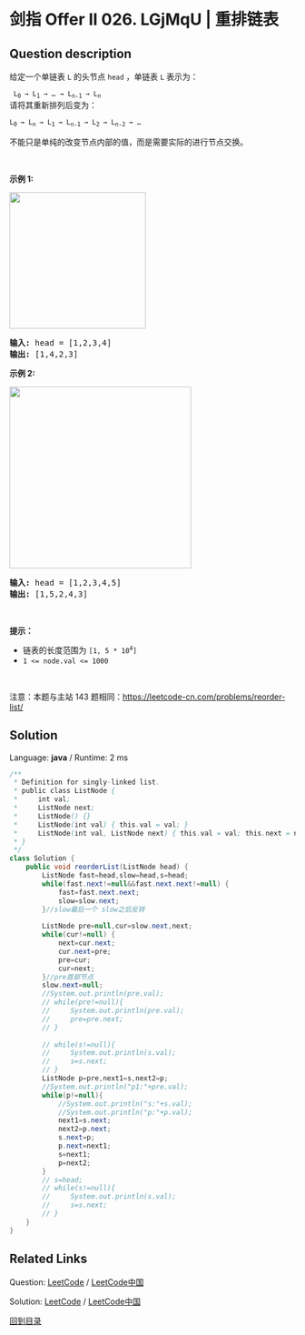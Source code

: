 ﻿# 剑指 Offer II 026. LGjMqU | 重排链表

## Question description

<!--If you want to use the English description, use <p>English description is not available for the problem. Please switch to Chinese.</p>
 instead-->
<p>给定一个单链表 <code>L</code><em> </em>的头节点 <code>head</code> ，单链表 <code>L</code> 表示为：</p>

<p><code>&nbsp;L<sub>0&nbsp;</sub>&rarr; L<sub>1&nbsp;</sub>&rarr; &hellip; &rarr; L<sub>n-1&nbsp;</sub>&rarr; L<sub>n&nbsp;</sub></code><br />
请将其重新排列后变为：</p>

<p><code>L<sub>0&nbsp;</sub>&rarr;&nbsp;L<sub>n&nbsp;</sub>&rarr;&nbsp;L<sub>1&nbsp;</sub>&rarr;&nbsp;L<sub>n-1&nbsp;</sub>&rarr;&nbsp;L<sub>2&nbsp;</sub>&rarr;&nbsp;L<sub>n-2&nbsp;</sub>&rarr; &hellip;</code></p>

<p>不能只是单纯的改变节点内部的值，而是需要实际的进行节点交换。</p>

<p>&nbsp;</p>

<p><strong>示例 1:</strong></p>

<p><img alt="" src="https://pic.leetcode-cn.com/1626420311-PkUiGI-image.png" style="width: 240px; " /></p>

<pre>
<strong>输入: </strong>head = [1,2,3,4]
<strong>输出: </strong>[1,4,2,3]</pre>

<p><strong>示例 2:</strong></p>

<p><img alt="" src="https://pic.leetcode-cn.com/1626420320-YUiulT-image.png" style="width: 320px; " /></p>

<pre>
<strong>输入: </strong>head = [1,2,3,4,5]
<strong>输出: </strong>[1,5,2,4,3]</pre>

<p>&nbsp;</p>

<p><strong>提示：</strong></p>

<ul>
	<li>链表的长度范围为 <code>[1, 5 * 10<sup>4</sup>]</code></li>
	<li><code>1 &lt;= node.val &lt;= 1000</code></li>
</ul>

<p>&nbsp;</p>

<p><meta charset="UTF-8" />注意：本题与主站 143&nbsp;题相同：<a href="https://leetcode-cn.com/problems/reorder-list/">https://leetcode-cn.com/problems/reorder-list/</a>&nbsp;</p>




## Solution

Language: **java**  /  Runtime: 2 ms

```java
/**
 * Definition for singly-linked list.
 * public class ListNode {
 *     int val;
 *     ListNode next;
 *     ListNode() {}
 *     ListNode(int val) { this.val = val; }
 *     ListNode(int val, ListNode next) { this.val = val; this.next = next; }
 * }
 */
class Solution {
    public void reorderList(ListNode head) {
        ListNode fast=head,slow=head,s=head;
        while(fast.next!=null&&fast.next.next!=null) {
            fast=fast.next.next;
            slow=slow.next;
        }//slow最后一个 slow之后反转
        
        ListNode pre=null,cur=slow.next,next;
        while(cur!=null) {
            next=cur.next;
            cur.next=pre;
            pre=cur;
            cur=next;
        }//pre首部节点
        slow.next=null;
        //System.out.println(pre.val);
        // while(pre!=null){
        //     System.out.println(pre.val);
        //     pre=pre.next;
        // }
        
        // while(s!=null){
        //     System.out.println(s.val);
        //     s=s.next;
        // }
        ListNode p=pre,next1=s,next2=p;
        //System.out.println("p1:"+pre.val);
        while(p!=null){
            //System.out.println("s:"+s.val);
            //System.out.println("p:"+p.val);
            next1=s.next;
            next2=p.next;
            s.next=p;
            p.next=next1;
            s=next1;
            p=next2;
        }
        // s=head;
        // while(s!=null){
        //     System.out.println(s.val);
        //     s=s.next;
        // }
    }
}
```



## Related Links

Question: [LeetCode](https://leetcode.com/problems/LGjMqU/description/)  /  [LeetCode中国](https://leetcode-cn.com/problems/LGjMqU/description/)

Solution: [LeetCode](https://leetcode.com/articles/LGjMqU/)  /  [LeetCode中国](https://leetcode-cn.com/articles/LGjMqU/)

[回到目录](../README.md)